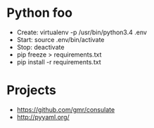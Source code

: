 # Python foo

- Create: virtualenv -p /usr/bin/python3.4 .env
- Start: source .env/bin/activate
- Stop: deactivate
- pip freeze > requirements.txt
- pip install -r requirements.txt

# Projects

- <https://github.com/gmr/consulate>
- <http://pyyaml.org/>
